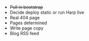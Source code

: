 * ~~Pull in bootstrap~~
* Decide deploy static or run Harp live
* Real 404 page
* Pages determined
* Write page copy
* Blog RSS feed